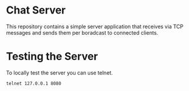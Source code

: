 # Chat Server
This repository contains a simple server application that receives via TCP messages and sends them per boradcast to connected clients.

# Testing the Server
To locally test the server you can use telnet.

```
telnet 127.0.0.1 8080
```